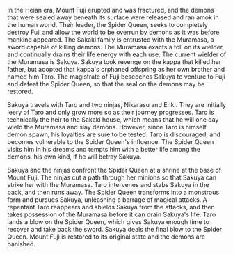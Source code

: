 In the Heian era, Mount Fuji erupted and was fractured, and the demons that were sealed away beneath its surface were released and ran amok in the human world. Their leader, the Spider Queen, seeks to completely destroy Fuji and allow the world to be overrun by demons as it was before mankind appeared. The Sakaki family is entrusted with the Muramasa, a sword capable of killing demons. The Muramasa exacts a toll on its wielder, and continually drains their life energy with each use. The current wielder of the Muramasa is Sakuya. Sakuya took revenge on the kappa that killed her father, but adopted that kappa's orphaned offspring as her own brother and named him Taro. The magistrate of Fuji beseeches Sakuya to venture to Fuji and defeat the Spider Queen, so that the seal on the demons may be restored.

Sakuya travels with Taro and two ninjas, Nikarasu and Enki. They are initially leery of Taro and only grow more so as their journey progresses. Taro is technically the heir to the Sakaki house, which means that he will one day wield the Muramasa and slay demons. However, since Taro is himself demon spawn, his loyalties are sure to be tested. Taro is discouraged, and becomes vulnerable to the Spider Queen's influence. The Spider Queen visits him in his dreams and tempts him with a better life among the demons, his own kind, if he will betray Sakuya.

Sakuya and the ninjas confront the Spider Queen at a shrine at the base of Mount Fuji. The ninjas cut a path through her minions so that Sakuya can strike her with the Muramasa. Taro intervenes and stabs Sakuya in the back, and then runs away. The Spider Queen transforms into a monstrous form and pursues Sakuya, unleashing a barrage of magical attacks. A repentant Taro reappears and shields Sakuya from the attacks, and then takes possession of the Muramasa before it can drain Sakuya's life. Taro lands a blow on the Spider Queen, which gives Sakuya enough time to recover and take back the sword. Sakuya deals the final blow to the Spider Queen. Mount Fuji is restored to its original state and the demons are banished.